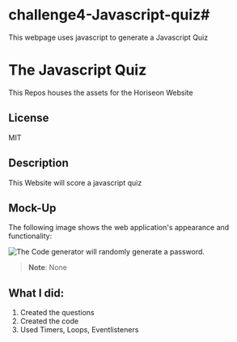 # challenge4-Javascript-quiz# 
This webpage uses javascript to generate a Javascript Quiz
# The Javascript Quiz
This Repos houses the assets for the Horiseon Website

## License

MIT

## Description

This Website will score a javascript quiz


## Mock-Up

The following image shows the web application's appearance and functionality:

![The Code generator will randomly generate a password.](/challenge4-Javascript-quiz/assets/images/Screen%20Shot%202023-03-25%20at%204.01.39%20PM.png)

> **Note**: None

## What I did:

1. Created the questions
2. Created the code
3. Used Timers, Loops, Eventlisteners



